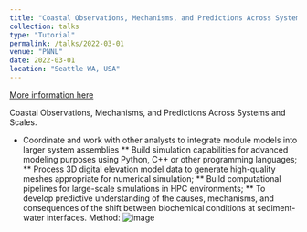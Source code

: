 ```yaml
---
title: "Coastal Observations, Mechanisms, and Predictions Across Systems and Scales."
collection: talks
type: "Tutorial"
permalink: /talks/2022-03-01
venue: "PNNL"
date: 2022-03-01
location: "Seattle WA, USA"
---
```


[More information here](http://exampleurl.com)

Coastal Observations, Mechanisms, and Predictions Across Systems and Scales.
* Coordinate and work with other analysts to integrate module models into larger system assemblies
** Build simulation capabilities for advanced modeling purposes using Python, C++ or other programming languages;
** Process 3D digital elevation model data to generate high-quality meshes appropriate for numerical simulation;
** Build computational pipelines for large-scale simulations in HPC environments;
** To develop predictive understanding of the causes, mechanisms, and consequences of the shift between biochemical conditions at sediment-water interfaces.
Method: 
![image](https://user-images.githubusercontent.com/21980320/185762114-54bc78cd-5457-4ed1-91c4-ffefba0e1d3d.png)
